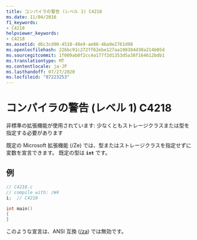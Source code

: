 ```yaml
---
title: コンパイラの警告 (レベル 1) C4218
ms.date: 11/04/2016
f1_keywords:
- C4218
helpviewer_keywords:
- C4218
ms.assetid: d6c3cd90-4518-49e9-ae86-4ba9e2761d98
ms.openlocfilehash: 226bc91c272ff62ebe127aa190384d30a214b05d
ms.sourcegitcommit: 1f009ab0f2cc4a177f2d1353d5a38f164612bdb1
ms.translationtype: MT
ms.contentlocale: ja-JP
ms.lasthandoff: 07/27/2020
ms.locfileid: "87223253"
---
```

# <a name="compiler-warning-level-1-c4218"></a>コンパイラの警告 (レベル 1) C4218

非標準の拡張機能が使用されています: 少なくともストレージクラスまたは型を指定する必要があります

既定の Microsoft 拡張機能 (/Ze) では、型またはストレージクラスを指定せずに変数を宣言できます。 既定の型は **`int`** です。

## <a name="example"></a>例

```cpp
// C4218.c
// compile with: /W4
i;  // C4218

int main()
{
}
```

このような宣言は、ANSI 互換 ([/za](../../build/reference/za-ze-disable-language-extensions.md)) では無効です。
